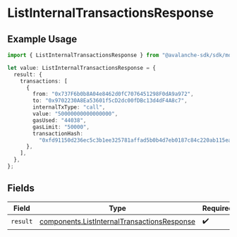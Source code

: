 # ListInternalTransactionsResponse

## Example Usage

```typescript
import { ListInternalTransactionsResponse } from "@avalanche-sdk/sdk/models/operations";

let value: ListInternalTransactionsResponse = {
  result: {
    transactions: [
      {
        from: "0x737F6b0b8A04e8462d0fC7076451298F0dA9a972",
        to: "0x9702230A8Ea53601f5cD2dc00fDBc13d4dF4A8c7",
        internalTxType: "call",
        value: "50000000000000000",
        gasUsed: "44038",
        gasLimit: "50000",
        transactionHash:
          "0xfd91150d236ec5c3b1ee325781affad5b0b4d7eb0187c84c220ab115eaa563e8",
      },
    ],
  },
};
```

## Fields

| Field                                                                                                      | Type                                                                                                       | Required                                                                                                   | Description                                                                                                |
| ---------------------------------------------------------------------------------------------------------- | ---------------------------------------------------------------------------------------------------------- | ---------------------------------------------------------------------------------------------------------- | ---------------------------------------------------------------------------------------------------------- |
| `result`                                                                                                   | [components.ListInternalTransactionsResponse](../../models/components/listinternaltransactionsresponse.md) | :heavy_check_mark:                                                                                         | N/A                                                                                                        |
